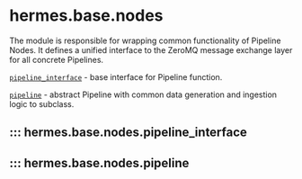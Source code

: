 # hermes.base.nodes
The module is responsible for wrapping common functionality of Pipeline Nodes.
It defines a unified interface to the ZeroMQ message exchange layer for all concrete Pipelines.

[`pipeline_interface`](#hermes.base.nodes.pipeline_interface) - base interface for Pipeline function.

[`pipeline`](#hermes.base.nodes.pipeline) - abstract Pipeline with common data generation and ingestion logic to subclass.

## ::: hermes.base.nodes.pipeline_interface

## ::: hermes.base.nodes.pipeline
